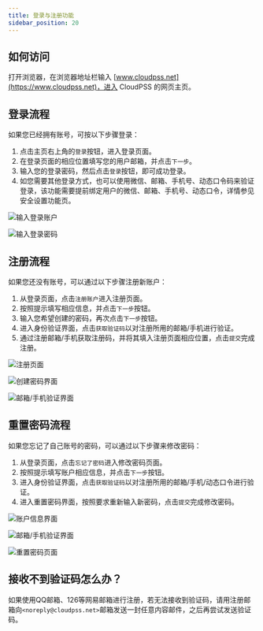 ```yaml
---
title: 登录与注册功能
sidebar_position: 20
---
```


## 如何访问

打开浏览器，在浏览器地址栏输入 [www.cloudpss.net](https://www.cloudpss.net)，进入 CloudPSS 的网页主页。

## 登录流程

如果您已经拥有账号，可按以下步骤登录：

1. 点击主页右上角的`登录`按钮，进入登录页面。
2. 在登录页面的相应位置填写您的用户邮箱，并点击`下一步`。
3. 输入您的登录密码，然后点击`登录`按钮，即可成功登录。
4. 如您需要其他登录方式，也可以使用微信、邮箱、手机号、动态口令码来验证登录，该功能需要提前绑定用户的微信、邮箱、手机号、动态口令，详情参见安全设置功能页。

![输入登录账户](./输入登录账户.png "输入登录账户")

![输入登录密码](./输入登录密码.png "输入登录密码")

## 注册流程

如果您还没有账号，可以通过以下步骤注册新账户：

1. 从登录页面，点击`注册账户`进入注册页面。
2. 按照提示填写相应信息，并点击`下一步`按钮。
3. 输入您希望创建的密码，再次点击`下一步`按钮。
4. 进入身份验证界面，点击`获取验证码`以对注册所用的邮箱/手机进行验证。
5. 通过注册邮箱/手机获取注册码，并将其填入注册页面相应位置，点击`提交`完成注册。

![注册页面](./注册页面.png "注册页面")

![创建密码界面](./创建密码页面.png "创建密码界面")

![邮箱/手机验证界面](./邮箱或者手机验证.png "邮箱/手机验证界面")

## 重置密码流程
如果您忘记了自己账号的密码，可以通过以下步骤来修改密码：

1. 从登录页面，点击`忘记了密码`进入修改密码页面。
2. 按照提示填写账户相应信息，并点击`下一步`按钮。
3. 进入身份验证界面，点击`获取验证码`以对注册所用的邮箱/手机/动态口令进行验证。
4. 进入重置密码界面，按照要求重新输入新密码，点击`提交`完成修改密码。

![账户信息界面](./账户信息.png "账户信息界面")

![邮箱/手机验证界面](./邮箱验证.png "邮箱/手机验证界面")

![重置密码页面](./重置密码.png "重置密码页面")



## 接收不到验证码怎么办？

如果使用QQ邮箱、126等网易邮箱进行注册，若无法接收到验证码，请用注册邮箱向`<noreply@cloudpss.net>`邮箱发送一封任意内容邮件，之后再尝试发送验证码。
